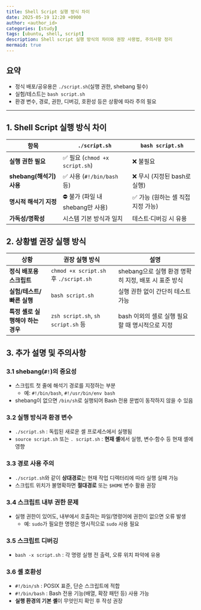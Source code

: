 ```yaml
---
title: Shell Script 실행 방식 차이
date: 2025-05-19 12:20 +0900
author: <author_id>
categories: [study]
tags: [ubuntu, shell, script]
description: Shell script 실행 방식의 차이와 권장 사용법, 주의사항 정리
mermaid: true
---
```


## 요약  
- 정식 배포/공유용은 `./script.sh`(실행 권한, shebang 필수)  
- 실험/테스트는 `bash script.sh`  
- 환경 변수, 경로, 권한, 디버깅, 호환성 등은 상황에 따라 주의 필요

---

## 1. Shell Script 실행 방식 차이

| 항목                     | `./script.sh`                      | `bash script.sh`                    |
|--------------------------|-------------------------------------|-------------------------------------|
| **실행 권한 필요**           | ✅ 필요 (`chmod +x script.sh`)         | ❌ 불필요                              |
| **shebang(해석기) 사용**      | ✅ 사용 (`#!/bin/bash` 등)              | ❌ 무시 (지정된 bash로 실행)             |
| **명시적 해석기 지정**        | ⛔ 불가 (파일 내 shebang만 사용)         | ✅ 가능 (원하는 셸 직접 지정 가능)        |
| **가독성/명확성**            | 시스템 기본 방식과 일치                  | 테스트·디버깅 시 유용                   |


## 2. 상황별 권장 실행 방식

| 상황                          | 권장 실행 방식                             | 설명                                                         |
|-------------------------------|--------------------------------------------|--------------------------------------------------------------|
| **정식 배포용 스크립트**         | `chmod +x script.sh` 후 `./script.sh`      | shebang으로 실행 환경 명확히 지정, 배포 시 표준 방식           |
| **실험/테스트/빠른 실행**        | `bash script.sh`                           | 실행 권한 없이 간단히 테스트 가능                             |
| **특정 셸로 실행해야 하는 경우** | `zsh script.sh`, `sh script.sh` 등         | bash 이외의 셸로 실행 필요할 때 명시적으로 지정                |


## 3. 추가 설명 및 주의사항

### 3.1 shebang(`#!`)의 중요성

- 스크립트 첫 줄에 해석기 경로를 지정하는 부분
    - 예: `#!/bin/bash`, `#!/usr/bin/env bash`
- shebang이 없으면 `/bin/sh`로 실행되어 Bash 전용 문법이 동작하지 않을 수 있음

### 3.2 실행 방식과 환경 변수

- `./script.sh` : 독립된 새로운 셸 프로세스에서 실행됨
- `source script.sh` 또는 `. script.sh` : **현재 셸**에서 실행, 변수·함수 등 현재 셸에 영향

### 3.3 경로 사용 주의

- `./script.sh`와 같이 **상대경로**는 현재 작업 디렉터리에 따라 실행 실패 가능
- 스크립트 위치가 불명확하면 **절대경로** 또는 `$HOME` 변수 활용 권장

### 3.4 스크립트 내부 권한 문제

- 실행 권한이 있어도, 내부에서 호출하는 파일/명령어에 권한이 없으면 오류 발생
    - 예: `sudo`가 필요한 명령은 명시적으로 `sudo` 사용 필요

### 3.5 스크립트 디버깅

- `bash -x script.sh` : 각 명령 실행 전 출력, 오류 위치 파악에 유용

### 3.6 셸 호환성

- `#!/bin/sh` : POSIX 표준, 단순 스크립트에 적합
- `#!/bin/bash` : Bash 전용 기능(배열, 확장 패턴 등) 사용 가능
- **실행 환경의 기본 셸**이 무엇인지 확인 후 작성 권장